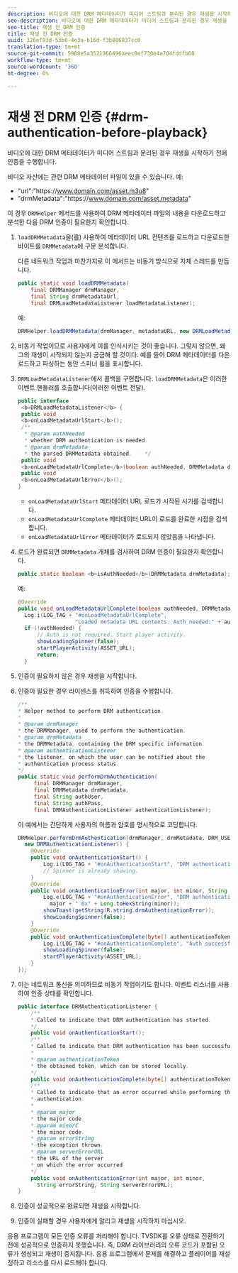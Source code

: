 ```yaml
---
description: 비디오에 대한 DRM 메타데이터가 미디어 스트림과 분리된 경우 재생을 시작하기 전에 인증을 수행합니다.
seo-description: 비디오에 대한 DRM 메타데이터가 미디어 스트림과 분리된 경우 재생을 시작하기 전에 인증을 수행합니다.
seo-title: 재생 전 DRM 인증
title: 재생 전 DRM 인증
uuid: 326ef93d-53b0-4e3a-b16d-f3b886837cc0
translation-type: tm+mt
source-git-commit: 5908e5a3521966496aeec0ef730e4a704fddfb68
workflow-type: tm+mt
source-wordcount: '360'
ht-degree: 0%

---
```



# 재생 전 DRM 인증 {#drm-authentication-before-playback}

비디오에 대한 DRM 메타데이터가 미디어 스트림과 분리된 경우 재생을 시작하기 전에 인증을 수행합니다.

비디오 자산에는 관련 DRM 메타데이터 파일이 있을 수 있습니다. 예:

* &quot;url&quot;:&quot;ht<span></span>tps://www.domain.com/asset.m3u8&quot;
* &quot;drmMetadata&quot;:&quot;ht<span></span>tps://www.domain.com/asset.metadata&quot;

이 경우 `DRMHelper` 메서드를 사용하여 DRM 메타데이터 파일의 내용을 다운로드하고 분석한 다음 DRM 인증이 필요한지 확인합니다.

1. `loadDRMMetadata`을(를) 사용하여 메타데이터 URL 컨텐츠를 로드하고 다운로드한 바이트를 `DRMMetadata`에 구문 분석합니다.

   다른 네트워크 작업과 마찬가지로 이 메서드는 비동기 방식으로 자체 스레드를 만듭니다.

   ```java
   public static void loadDRMMetadata( 
       final DRMManager drmManager, 
       final String drmMetadataUrl,  
       final DRMLoadMetadataListener loadMetadataListener); 
   ```

   예:

   ```java
   DRMHelper.loadDRMMetadata(drmManager, metadataURL, new DRMLoadMetadataListener());
   ```

1. 비동기 작업이므로 사용자에게 이를 인식시키는 것이 좋습니다. 그렇지 않으면, 왜 그의 재생이 시작되지 않는지 궁금해 할 것이다. 예를 들어 DRM 메타데이터를 다운로드하고 파싱하는 동안 스피너 휠을 표시합니다.
1. `DRMLoadMetadataListener`에서 콜백을 구현합니다. `loadDRMMetadata`은 이러한 이벤트 핸들러를 호출합니다(이러한 이벤트 전달).

   ```java
   public interface  
    <b>DRMLoadMetadataListener</b> { 
    public void  
    <b>onLoadMetadataUrlStart</b>(); 
    /** 
     * @param authNeeded 
     * whether DRM authentication is needed. 
     * @param drmMetadata 
     * the parsed DRMMetadata obtained.    */ 
    public void  
    <b>onLoadMetadataUrlComplete</b>(boolean authNeeded, DRMMetadata drmMetadata); 
    public void  
    <b>onLoadMetadataUrlError</b>(); 
   }
   ```

   * `onLoadMetadataUrlStart` 메타데이터 URL 로드가 시작된 시기를 검색합니다.
   * `onLoadMetadataUrlComplete` 메타데이터 URL이 로드를 완료한 시점을 검색합니다.
   * `onLoadMetadataUrlError` 메타데이터가 로드되지 않았음을 나타냅니다.

1. 로드가 완료되면 `DRMMetadata` 개체를 검사하여 DRM 인증이 필요한지 확인합니다.

   ```java
   public static boolean <b>isAuthNeeded</b>(DRMMetadata drmMetadata);
   ```

   예:

   ```java
   @Override 
   public void onLoadMetadataUrlComplete(boolean authNeeded, DRMMetadata drmMetadata) {  
     Log.i(LOG_TAG + "#onLoadMetadataUrlComplete",  
                     "Loaded metadata URL contents. Auth needed:" + authNeeded + "."); 
     if (!authNeeded) { 
         // Auth is not required. Start player activity.     
         showLoadingSpinner(false);     
         startPlayerActivity(ASSET_URL); 
         return; 
     }
   ```

1. 인증이 필요하지 않은 경우 재생을 시작합니다.
1. 인증이 필요한 경우 라이센스를 취득하여 인증을 수행합니다.

   ```java
   /** 
   * Helper method to perform DRM authentication. 
   * 
   * @param drmManager 
   * the DRMManager, used to perform the authentication. 
   * @param drmMetadata 
   * the DRMMetadata, containing the DRM specific information. 
   * @param authenticationListener 
   * the listener, on which the user can be notified about the 
   * authentication process status. 
   */ 
   public static void performDrmAuthentication( 
        final DRMManager drmManager,  
        final DRMMetadata drmMetadata, 
        final String authUser,  
        final String authPass,  
        final DRMAuthenticationListener authenticationListener);
   ```

   이 예에서는 간단하게 사용자의 이름과 암호를 명시적으로 코딩합니다.

   ```java
   DRMHelper.performDrmAuthentication(drmManager, drmMetadata, DRM_USERNAME, DRM_PASSWORD,  
     new DRMAuthenticationListener() { 
       @Override 
       public void onAuthenticationStart() { 
           Log.i(LOG_TAG + "#onAuthenticationStart", "DRM authentication started."); 
           // Spinner is already showing. 
       } 
       @Override 
       public void onAuthenticationError(int major, int minor, String errorString, String serverErrorURL) {  
           Log.e(LOG_TAG + "#onAuthenticationError", "DRM authentication failed. " +  
             major + " 0x" + Long.toHexString(minor)); 
           showToast(getString(R.string.drmAuthenticationError));   
           showLoadingSpinner(false); 
       } 
       @Override 
       public void onAuthenticationComplete(byte[] authenticationToken) { 
           Log.i(LOG_TAG + "#onAuthenticationComplete", "Auth successful. Launching content."); 
           showLoadingSpinner(false); 
           startPlayerActivity(ASSET_URL); 
       } 
   }); 
   ```

1. 이는 네트워크 통신을 의미하므로 비동기 작업이기도 합니다. 이벤트 리스너를 사용하여 인증 상태를 확인합니다.

   ```java
   public interface DRMAuthenticationListener { 
       /** 
       * Called to indicate that DRM authentication has started. 
       */ 
       public void onAuthenticationStart(); 
       /** 
       * Called to indicate that DRM authentication has been successful. 
       * 
       * @param authenticationToken 
       * the obtained token, which can be stored locally. 
       */ 
       public void onAuthenticationComplete(byte[] authenticationToken); 
       /** 
       * Called to indicate that an error occurred while performing the DRM 
       * authentication. 
       * 
       * @param major 
       * the major code. 
       * @param minorC 
       * the minor code. 
       * @param errorString 
       * the exception thrown. 
       * @param serverErrorURL 
       * the URL of the server  
       * on which the error occurred 
       */ 
       public void onAuthenticationError(int major, int minor,  
         String errorString, String serverErrorURL); 
   } 
   ```

1. 인증이 성공적으로 완료되면 재생을 시작합니다.
1. 인증이 실패할 경우 사용자에게 알리고 재생을 시작하지 마십시오.

응용 프로그램이 모든 인증 오류를 처리해야 합니다. TVSDK를 오류 상태로 전환하기 전에 성공적으로 인증하지 못했습니다. 즉, DRM 라이브러리의 오류 코드가 포함된 오류가 생성되고 재생이 중지됩니다. 응용 프로그램에서 문제를 해결하고 플레이어를 재설정하고 리소스를 다시 로드해야 합니다.

